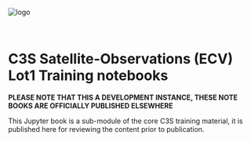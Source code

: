 ![logo](./LogoLine_EC_Cop_ECMWF.png)

<br>

# C3S Satellite-Observations (ECV) Lot1 Training notebooks

**PLEASE NOTE THAT THIS A DEVELOPMENT INSTANCE, THESE NOTE BOOKS ARE OFFICIALLY PUBLISHED ELSEWHERE**

This Jupyter book is a sub-module of the core C3S training material, it is published here for reviewing the
content prior to publication.